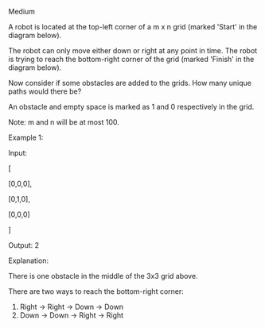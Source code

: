 Medium

A robot is located at the top-left corner of a m x n grid (marked 'Start' in the diagram below).

The robot can only move either down or right at any point in time. The robot is trying to reach the bottom-right corner of the grid (marked 'Finish' in the diagram below).

Now consider if some obstacles are added to the grids. How many unique paths would there be?



An obstacle and empty space is marked as 1 and 0 respectively in the grid.

Note: m and n will be at most 100.

Example 1:

Input:

[

  [0,0,0],
  
  [0,1,0],
  
  [0,0,0]
  
]

Output: 2

Explanation:

There is one obstacle in the middle of the 3x3 grid above.

There are two ways to reach the bottom-right corner:
1. Right -> Right -> Down -> Down
2. Down -> Down -> Right -> Right
